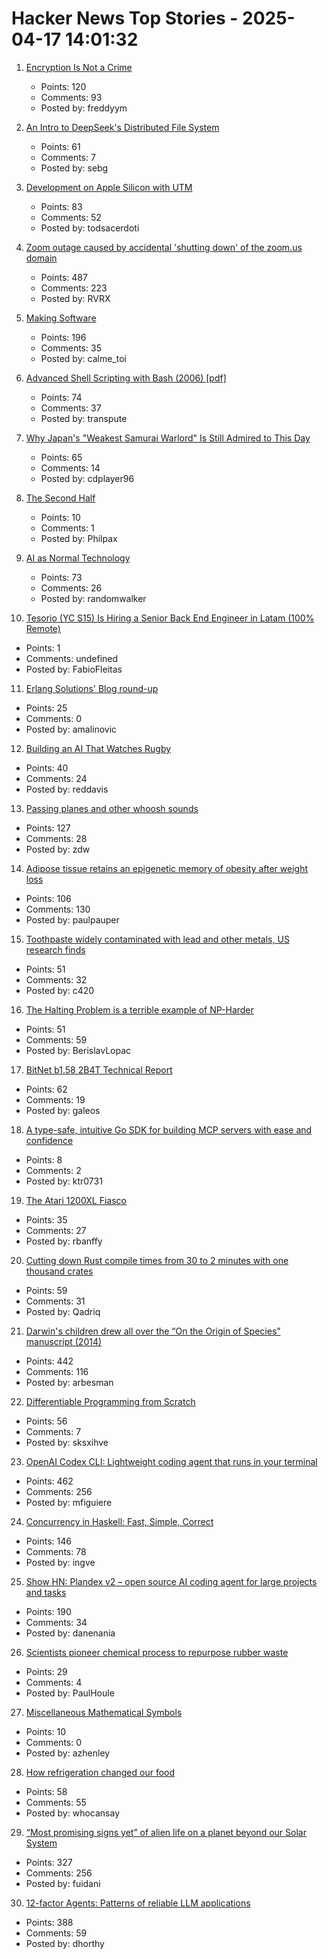 # Hacker News Top Stories - 2025-04-17 14:01:32

1. [Encryption Is Not a Crime](https://www.privacyguides.org/articles/2025/04/11/encryption-is-not-a-crime/)
   - Points: 120
   - Comments: 93
   - Posted by: freddyym

2. [An Intro to DeepSeek's Distributed File System](https://maknee.github.io/blog/2025/3FS-Performance-Journal-1/)
   - Points: 61
   - Comments: 7
   - Posted by: sebg

3. [Development on Apple Silicon with UTM](https://rkiselenko.dev/blog/development-on-mac-with-utm/development-on-mac-with-lima/)
   - Points: 83
   - Comments: 52
   - Posted by: todsacerdoti

4. [Zoom outage caused by accidental 'shutting down' of the zoom.us domain](https://status.zoom.us/incidents/pw9r9vnq5rvk)
   - Points: 487
   - Comments: 223
   - Posted by: RVRX

5. [Making Software](https://www.makingsoftware.com/)
   - Points: 196
   - Comments: 35
   - Posted by: calme_toi

6. [Advanced Shell Scripting with Bash (2006) [pdf]](http://uniforumchicago.org/slides/bash1.pdf)
   - Points: 74
   - Comments: 37
   - Posted by: transpute

7. [Why Japan's "Weakest Samurai Warlord" Is Still Admired to This Day](https://www.tokyoweekender.com/art_and_culture/japanese-culture/oda-ujiharu-the-weakest-samurai-warlord/)
   - Points: 65
   - Comments: 14
   - Posted by: cdplayer96

8. [The Second Half](https://ysymyth.github.io/The-Second-Half/)
   - Points: 10
   - Comments: 1
   - Posted by: Philpax

9. [AI as Normal Technology](https://knightcolumbia.org/content/ai-as-normal-technology)
   - Points: 73
   - Comments: 26
   - Posted by: randomwalker

10. [Tesorio (YC S15) Is Hiring a Senior Back End Engineer in Latam (100% Remote)](https://www.tesorio.com/careers#job-openings)
   - Points: 1
   - Comments: undefined
   - Posted by: FabioFleitas

11. [Erlang Solutions' Blog round-up](https://www.erlang-solutions.com/blog/erlang-solutions-blog-round-up/)
   - Points: 25
   - Comments: 0
   - Posted by: amalinovic

12. [Building an AI That Watches Rugby](https://nickjones.tech/ai-watching-rugby/)
   - Points: 40
   - Comments: 24
   - Posted by: reddavis

13. [Passing planes and other whoosh sounds](https://www.windytan.com/2025/04/passing-planes-and-other-whoosh-sounds.html)
   - Points: 127
   - Comments: 28
   - Posted by: zdw

14. [Adipose tissue retains an epigenetic memory of obesity after weight loss](https://www.nature.com/articles/s41586-024-08165-7)
   - Points: 106
   - Comments: 130
   - Posted by: paulpauper

15. [Toothpaste widely contaminated with lead and other metals, US research finds](https://www.theguardian.com/us-news/2025/apr/17/toothpaste-lead-heavy-metals)
   - Points: 51
   - Comments: 32
   - Posted by: c420

16. [The Halting Problem is a terrible example of NP-Harder](https://buttondown.com/hillelwayne/archive/the-halting-problem-is-a-terrible-example-of-np/)
   - Points: 51
   - Comments: 59
   - Posted by: BerislavLopac

17. [BitNet b1.58 2B4T Technical Report](https://arxiv.org/abs/2504.12285)
   - Points: 62
   - Comments: 19
   - Posted by: galeos

18. [A type-safe, intuitive Go SDK for building MCP servers with ease and confidence](https://github.com/ktr0731/go-mcp)
   - Points: 8
   - Comments: 2
   - Posted by: ktr0731

19. [The Atari 1200XL Fiasco](https://www.goto10retro.com/p/the-atari-1200xl-fiasco)
   - Points: 35
   - Comments: 27
   - Posted by: rbanffy

20. [Cutting down Rust compile times from 30 to 2 minutes with one thousand crates](https://www.feldera.com/blog/cutting-down-rust-compile-times-from-30-to-2-minutes-with-one-thousand-crates)
   - Points: 59
   - Comments: 31
   - Posted by: Qadriq

21. [Darwin's children drew all over the “On the Origin of Species” manuscript (2014)](https://theappendix.net/posts/2014/02/darwins-children-drew-vegetable-battles-on-the-origin-of-species)
   - Points: 442
   - Comments: 116
   - Posted by: arbesman

22. [Differentiable Programming from Scratch](https://thenumb.at/Autodiff/)
   - Points: 56
   - Comments: 7
   - Posted by: sksxihve

23. [OpenAI Codex CLI: Lightweight coding agent that runs in your terminal](https://github.com/openai/codex)
   - Points: 462
   - Comments: 256
   - Posted by: mfiguiere

24. [Concurrency in Haskell: Fast, Simple, Correct](https://bitbashing.io/haskell-concurrency.html)
   - Points: 146
   - Comments: 78
   - Posted by: ingve

25. [Show HN: Plandex v2 – open source AI coding agent for large projects and tasks](https://github.com/plandex-ai/plandex)
   - Points: 190
   - Comments: 34
   - Posted by: danenania

26. [Scientists pioneer chemical process to repurpose rubber waste](https://phys.org/news/2025-03-cleaner-future-scientists-chemical-repurpose.html)
   - Points: 29
   - Comments: 4
   - Posted by: PaulHoule

27. [Miscellaneous Mathematical Symbols](https://www.johndcook.com/blog/2025/04/14/miscellaneous-mathematical-symbols/)
   - Points: 10
   - Comments: 0
   - Posted by: azhenley

28. [How refrigeration changed our food](https://www.nytimes.com/2024/06/24/books/review/frostbite-nicola-twilley.html)
   - Points: 58
   - Comments: 55
   - Posted by: whocansay

29. [“Most promising signs yet” of alien life on a planet beyond our Solar System](https://www.skyatnightmagazine.com/news/k2-18b-dimethyl-sulfide)
   - Points: 327
   - Comments: 256
   - Posted by: fuidani

30. [12-factor Agents: Patterns of reliable LLM applications](https://github.com/humanlayer/12-factor-agents)
   - Points: 388
   - Comments: 59
   - Posted by: dhorthy

